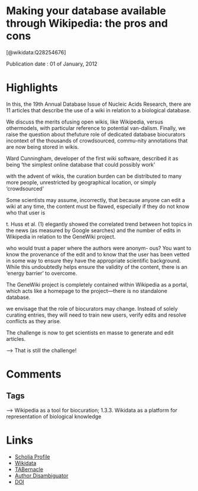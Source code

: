 
Making your database available through Wikipedia: the pros and cons
===================================================================
  
  [@wikidata:Q28254676]  
  
Publication date : 01 of January, 2012  

# Highlights
In this, the 19th Annual Database Issue of Nucleic Acids Research, there are 11 articles that describe the use of a wiki in relation to a biological database.

 We discuss the merits ofusing open wikis, like Wikipedia, versus othermodels, with particular reference to potential van-dalism. Finally, we raise the question about thefuture role of dedicated database biocurators incontext of the thousands of crowdsourced, commu-nity annotations that are now being stored in wikis.


Ward Cunningham, developer of the first wiki software, described it as being ‘the simplest online database that could possibly work’

with the advent of wikis, the curation burden can be distributed to many more people, unrestricted by geographical location, or simply ‘crowdsourced’

Some scientists may assume, incorrectly, that because anyone can edit a wiki at any time, the content must be flawed, especially if they do not know who that user is  

t. Huss et al. (1) elegantly showed the correlated trend between hot topics in the news (as measured by Google searches) and the number of edits in Wikipedia in relation to the GeneWiki project.

who would trust a paper where the authors were anonym- ous? You want to know the provenance of the edit and to know that the user has been vetted in some way to ensure they have the appropriate scientific background. While this undoubtedly helps ensure the validity of the content, there is an ‘energy barrier’ to overcome.

The GeneWiki project is completely contained within Wikipedia as a portal, which acts like a homepage to the project—there is no standalone database.

we envisage that the role of biocurators may change. Instead of solely curating entries, they will need to train new users, verify edits and resolve conflicts as they arise.

The challenge is now to get scientists en masse to generate and edit articles.

--> That is still the challenge!
# Comments

## Tags
--> Wikipedia as a tool for biocuration; 1.3.3. Wikidata as a platform for representation of biological knowledge

# Links
  
 * [Scholia Profile](https://scholia.toolforge.org/work/Q28254676)  
 * [Wikidata](https://www.wikidata.org/wiki/Q28254676)  
 * [TABernacle](https://tabernacle.toolforge.org/?#/tab/manual/Q28254676/P921%3BP4510)  
 * [Author Disambiguator](https://author-disambiguator.toolforge.org/work_item_oauth.php?id=Q28254676&batch_id=&match=1&author_list_id=&doit=Get+author+links+for+work)  
 * [DOI](https://doi.org/10.1093/NAR/GKR1195)  
